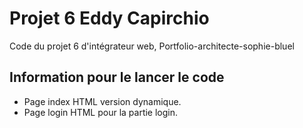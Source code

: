 # Projet 6 Eddy Capirchio 

Code du projet 6 d'intégrateur web,
Portfolio-architecte-sophie-bluel

## Information pour le lancer le code

 - Page index HTML version dynamique.
 - Page login HTML pour la partie login.
